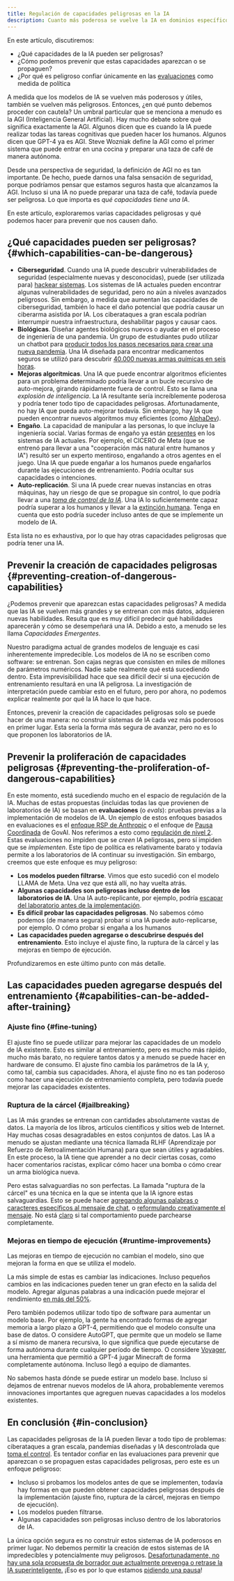 ```yaml
---
title: Regulación de capacidades peligrosas en la IA
description: Cuanto más poderosa se vuelve la IA en dominios específicos, mayores son los riesgos. ¿Cómo podemos prevenir que estas capacidades peligrosas aparezcan o se propaguen?
---
```


En este artículo, discutiremos:

- ¿Qué capacidades de la IA pueden ser peligrosas?
- ¿Cómo podemos prevenir que estas capacidades aparezcan o se propaguen?
- ¿Por qué es peligroso confiar únicamente en las [evaluaciones](/evaluations) como medida de política

A medida que los modelos de IA se vuelven más poderosos y útiles, también se vuelven más peligrosos.
Entonces, ¿en qué punto debemos proceder con cautela?
Un umbral particular que se menciona a menudo es la AGI (Inteligencia General Artificial).
Hay mucho debate sobre qué significa exactamente la AGI.
Algunos dicen que es cuando la IA puede realizar todas las tareas cognitivas que pueden hacer los humanos.
Algunos dicen que GPT-4 ya es AGI.
Steve Wozniak define la AGI como el primer sistema que puede entrar en una cocina y preparar una taza de café de manera autónoma.

Desde una perspectiva de seguridad, la definición de AGI no es tan importante.
De hecho, puede darnos una falsa sensación de seguridad, porque podríamos pensar que estamos seguros hasta que alcanzamos la AGI.
Incluso si una IA no puede preparar una taza de café, todavía puede ser peligrosa.
Lo que importa es _qué capacidades tiene una IA_.

En este artículo, exploraremos varias capacidades peligrosas y qué podemos hacer para prevenir que nos causen daño.

## ¿Qué capacidades pueden ser peligrosas? {#which-capabilities-can-be-dangerous}

- **Ciberseguridad**. Cuando una IA puede descubrir vulnerabilidades de seguridad (especialmente nuevas y desconocidas), puede (ser utilizada para) [hackear sistemas](/cybersecurity-risks). Los sistemas de IA actuales pueden encontrar algunas vulnerabilidades de seguridad, pero no aún a niveles avanzados peligrosos. Sin embargo, a medida que aumentan las capacidades de ciberseguridad, también lo hace el daño potencial que podría causar un ciberarma asistida por IA. Los ciberataques a gran escala podrían interrumpir nuestra infraestructura, deshabilitar pagos y causar caos.
- **Biológicas**. Diseñar agentes biológicos nuevos o ayudar en el proceso de ingeniería de una pandemia. Un grupo de estudiantes pudo utilizar un chatbot para [producir todos los pasos necesarios para crear una nueva pandemia](https://arxiv.org/abs/2306.03809). Una IA diseñada para encontrar medicamentos seguros se utilizó para descubrir [40.000 nuevas armas químicas en seis horas](https://www.theverge.com/2022/3/17/22983197/ai-new-possible-chemical-weapons-generative-models-vx).
- **Mejoras algorítmicas**. Una IA que puede encontrar algoritmos eficientes para un problema determinado podría llevar a un bucle recursivo de auto-mejora, girando rápidamente fuera de control. Esto se llama una _explosión de inteligencia_. La IA resultante sería increíblemente poderosa y podría tener todo tipo de capacidades peligrosas. Afortunadamente, no hay IA que pueda auto-mejorar todavía. Sin embargo, hay IA que pueden encontrar nuevos algoritmos muy eficientes (como [AlphaDev](https://www.deepmind.com/blog/alphadev-discovers-faster-sorting-algorithms)).
- **Engaño**. La capacidad de manipular a las personas, lo que incluye la ingeniería social. Varias formas de engaño ya están [presentes](https://lethalintelligence.ai/post/ai-hired-human-to-solve-captcha/) en los sistemas de IA actuales. Por ejemplo, el CICERO de Meta (que se entrenó para llevar a una "cooperación más natural entre humanos y IA") resultó ser un experto mentiroso, engañando a otros agentes en el juego. Una IA que puede engañar a los humanos puede engañarlos durante las ejecuciones de entrenamiento. Podría ocultar sus capacidades o intenciones.
- **Auto-replicación**. Si una IA puede crear nuevas instancias en otras máquinas, hay un riesgo de que se propague sin control, lo que podría llevar a una [_toma de control de la IA_](/ai-takeover). Una IA lo suficientemente capaz podría superar a los humanos y llevar a la [extinción humana](/xrisk). Tenga en cuenta que esto podría suceder incluso antes de que se implemente un modelo de IA.

Esta lista no es exhaustiva, por lo que hay otras capacidades peligrosas que podría tener una IA.

## Prevenir la creación de capacidades peligrosas {#preventing-creation-of-dangerous-capabilities}

¿Podemos prevenir que aparezcan estas capacidades peligrosas?
A medida que las IA se vuelven más grandes y se entrenan con más datos, adquieren nuevas habilidades.
Resulta que es muy difícil predecir qué habilidades aparecerán y cómo se desempeñará una IA.
Debido a esto, a menudo se les llama _Capacidades Emergentes_.

<!-- Ejemplo sobre teoría de la mente, gráfico -->

Nuestro paradigma actual de grandes modelos de lenguaje es casi inherentemente impredecible.
Los modelos de IA no se escriben como software: se entrenan.
Son cajas negras que consisten en miles de millones de parámetros numéricos.
Nadie sabe realmente qué está sucediendo dentro.
Esta imprevisibilidad hace que sea difícil decir si una ejecución de entrenamiento resultará en una IA peligrosa.
La investigación de interpretación puede cambiar esto en el futuro, pero por ahora, no podemos explicar realmente por qué la IA hace lo que hace.

Entonces, prevenir la creación de capacidades peligrosas solo se puede hacer de una manera:
no construir sistemas de IA cada vez más poderosos en primer lugar.
Esta sería la forma más segura de avanzar, pero no es lo que proponen los laboratorios de IA.

## Prevenir la proliferación de capacidades peligrosas {#preventing-the-proliferation-of-dangerous-capabilities}

En este momento, está sucediendo mucho en el espacio de regulación de la IA.
Muchas de estas propuestas (incluidas todas las que provienen de laboratorios de IA) se basan en **evaluaciones** (o _evals_): pruebas previas a la implementación de modelos de IA.
Un ejemplo de estos enfoques basados en evaluaciones es el [enfoque RSP de Anthropic](https://evals.alignment.org/blog/2023-09-26-rsp/#:~:text=An%20RSP%20specifies%20what%20level,capabilities%20until%20protective%20measures%20improve.) o el enfoque de [Pausa Coordinada](https://www.governance.ai/research-paper/coordinated-pausing-evaluation-based-scheme) de GovAI.
Nos referimos a esto como [regulación de nivel 2](/4-levels-of-ai-regulation).
Estas evaluaciones no impiden que se _creen_ IA peligrosas, pero sí impiden que se _implementen_.
Este tipo de política es relativamente barato y todavía permite a los laboratorios de IA continuar su investigación.
Sin embargo, creemos que este enfoque es muy peligroso:

- **Los modelos pueden filtrarse**.
  Vimos que esto sucedió con el modelo LLAMA de Meta. Una vez que está allí, no hay vuelta atrás.
- **Algunas capacidades son peligrosas incluso dentro de los laboratorios de IA**.
  Una IA auto-replicante, por ejemplo, podría [escapar del laboratorio antes de la implementación](https://lethalintelligence.ai/post/ai-escaped-its-container/).
- **Es difícil probar las capacidades peligrosas**.
  No sabemos cómo podemos (de manera segura) probar si una IA puede auto-replicarse, por ejemplo. O cómo probar si engaña a los humanos
- **Las capacidades pueden agregarse o descubrirse después del entrenamiento**.
  Esto incluye el ajuste fino, la ruptura de la cárcel y las mejoras en tiempo de ejecución.

Profundizaremos en este último punto con más detalle.

## Las capacidades pueden agregarse después del entrenamiento {#capabilities-can-be-added-after-training}

### Ajuste fino {#fine-tuning}

El ajuste fino se puede utilizar para mejorar las capacidades de un modelo de IA existente.
Esto es similar al entrenamiento, pero es mucho más rápido, mucho más barato, no requiere tantos datos y a menudo se puede hacer en hardware de consumo.
El ajuste fino cambia los parámetros de la IA y, como tal, cambia sus capacidades.
Ahora, el ajuste fino no es tan poderoso como hacer una ejecución de entrenamiento completa, pero todavía puede mejorar las capacidades existentes.

### Ruptura de la cárcel {#jailbreaking}

Las IA más grandes se entrenan con cantidades absolutamente vastas de datos.
La mayoría de los libros, artículos científicos y sitios web de Internet.
Hay muchas cosas desagradables en estos conjuntos de datos.
Las IA a menudo se ajustan mediante una técnica llamada RLHF (Aprendizaje por Refuerzo de Retroalimentación Humana) para que sean útiles y agradables.
En este proceso, la IA tiene que aprender a no decir ciertas cosas, como hacer comentarios racistas, explicar cómo hacer una bomba o cómo crear un arma biológica nueva.

Pero estas salvaguardias no son perfectas.
La llamada "ruptura de la cárcel" es una técnica en la que se intenta que la IA ignore estas salvaguardias.
Esto se puede hacer [agregando algunas palabras o caracteres específicos al mensaje de chat](https://twitter.com/AIPanicLive/status/1678942758872989696), o [reformulando creativamente el mensaje](https://twitter.com/_annieversary/status/1647865782741749760).
No está [claro](https://llm-attacks.org/) si tal comportamiento puede parchearse completamente.

### Mejoras en tiempo de ejecución {#runtime-improvements}

Las mejoras en tiempo de ejecución no cambian el modelo, sino que mejoran la forma en que se utiliza el modelo.

La más simple de estas es cambiar las indicaciones.
Incluso pequeños cambios en las indicaciones pueden tener un gran efecto en la salida del modelo.
Agregar algunas palabras a una indicación puede mejorar el rendimiento [en más del 50%](https://arxiv.org/pdf/2309.03409.pdf).

Pero también podemos utilizar todo tipo de software para aumentar un modelo base.
Por ejemplo, la gente ha encontrado formas de agregar memoria a largo plazo a GPT-4, permitiendo que el modelo consulte una base de datos.
O considere AutoGPT, que permite que un modelo se llame a sí mismo de manera recursiva, lo que significa que puede ejecutarse de forma autónoma durante cualquier período de tiempo.
O considere [Voyager](https://arxiv.org/abs/2305.16291), una herramienta que permitió a GPT-4 jugar Minecraft de forma completamente autónoma. Incluso llegó a equipo de diamantes.

No sabemos hasta dónde se puede estirar un modelo base.
Incluso si dejamos de entrenar nuevos modelos de IA ahora, probablemente veremos innovaciones importantes que agreguen nuevas capacidades a los modelos existentes.

## En conclusión {#in-conclusion}

Las capacidades peligrosas de la IA pueden llevar a todo tipo de problemas: ciberataques a gran escala, pandemias diseñadas y IA descontrolada que [toma el control](/ai-takeover).
Es tentador confiar en las evaluaciones para prevenir que aparezcan o se propaguen estas capacidades peligrosas, pero este es un enfoque peligroso:

- Incluso si probamos los modelos antes de que se implementen, todavía hay formas en que pueden obtener capacidades peligrosas después de la implementación (ajuste fino, ruptura de la cárcel, mejoras en tiempo de ejecución).
- Los modelos pueden filtrarse.
- Algunas capacidades son peligrosas incluso dentro de los laboratorios de IA.

La única opción segura es no construir estos sistemas de IA poderosos en primer lugar.
No debemos permitir la creación de estos sistemas de IA impredecibles y potencialmente muy peligrosos.
[Desafortunadamente, no hay una sola propuesta de borrador que actualmente prevenga o retrase la IA superinteligente.](https://twitter.com/PauseAI/status/1704998018322141496)
¡Eso es por lo que estamos [pidiendo una pausa](/proposal)!
